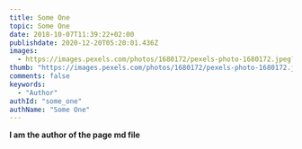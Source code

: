 ```yaml
---
title: Some One
topic: Some One
date: 2018-10-07T11:39:22+02:00
publishdate: 2020-12-20T05:20:01.436Z
images:
  - https://images.pexels.com/photos/1680172/pexels-photo-1680172.jpeg?auto=compress&cs=tinysrgb&dpr=2&h=350&w=350
thumb: "https://images.pexels.com/photos/1680172/pexels-photo-1680172.jpeg?auto=compress&cs=tinysrgb&dpr=2&h=350&w=350"
comments: false
keywords:
  - "Author"
authId: "some_one"
authName: "Some One"
---
```


**I am the author of the page md file**
